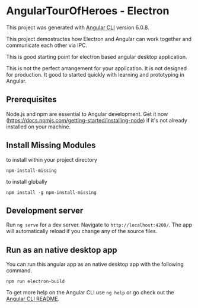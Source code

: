 # AngularTourOfHeroes - Electron

This project was generated with [Angular CLI](https://github.com/angular/angular-cli) version 6.0.8.

This project demostractes how Electron and Angular can work together and communicate each other via IPC.

This is good starting point for electron based angular desktop application.

This is not the perfect arrangement for your application. It is not designed for production. It good to started quickly with learning and prototyping in Angular.

## Prerequisites

Node.js and npm are essential to Angular development. Get it now (https://docs.npmjs.com/getting-started/installing-node) if it's not already installed on your machine.

## Install Missing Modules

to install within your project directory

<code>npm-install-missing</code>

to install globally

<code>npm install -g npm-install-missing</code>

## Development server

Run `ng serve` for a dev server. Navigate to `http://localhost:4200/`. The app will automatically reload if you change any of the source files.

## Run as an native desktop app

You can run this angular app as an native desktop app with the following command.

<code>npm run electron-build</code>

To get more help on the Angular CLI use `ng help` or go check out the [Angular CLI README](https://github.com/angular/angular-cli/blob/master/README.md).
